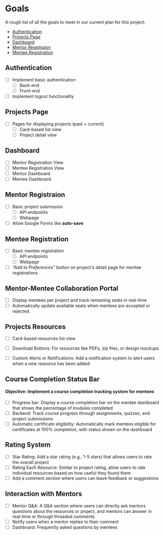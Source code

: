 # Goals <!-- omit from toc -->

A rough list of all the goals to meet in our current plan for this project.

- [Authentication](#authentication)
- [Projects Page](#projects-page)
- [Dashboard](#dashboard)
- [Mentor Registraion](#mentor-registraion)
- [Mentee Registration](#mentee-registration)

## Authentication

- [ ] Implement basic authentication
  - [ ] Back-end
  - [ ] Front-end
- [ ] Implement logout functionality

## Projects Page

- [ ] Pages for displaying projects (past + current)
  - [ ] Card-based list view
  - [ ] Project detail view

## Dashboard
- [ ] Mentor Registration View
- [ ] Mentee Registration View
- [ ] Mentor Dashboard
- [ ] Mentee Dashboard

## Mentor Registraion

- [ ] Basic project submission
  - [ ] API endpoints
  - [ ] Webpage
- [ ] Allow Google Forms like **auto-save**

## Mentee Registration

- [ ] Basic mentee registration
  - [ ] API endpoints
  - [ ] Webpage
- [ ] _"Add to Preferences"_ button on project's detail page for mentee registrations

## Mentor-Mentee Collaboration Portal
- [ ] Display mentees per project and track remaining seats in real-time
- [ ] Automatically update available seats when mentees are accepted or rejected.

## Projects Resources
- [ ] Card-based resources list view
- [ ] Download Buttons: For resources like PDFs, zip files, or design mockups
- [ ] Custom Alerts or Notifications: Add a notification system to alert users when a new resource has been added


## Course Completion Status Bar
#### Objective: Implement a course completion tracking system for mentees
- [ ] Progress bar: Display a course completion bar on the mentee dashboard that shows the percentage of modules completed
- [ ] Backend: Track course progress through assignments, quizzes, and project submissions
- [ ] Automatic certificate eligibility: Automatically mark mentees eligible for certificates at 100% completion, with status shown on the dashboard

## Rating System
- [ ] Star Rating: Add a star rating (e.g., 1-5 stars) that allows users to rate the overall project
- [ ] Rating Each Resource: Similar to project rating, allow users to rate individual resources based on how useful they found them
- [ ] Add a comment section where users can leave feedback or suggestions

## Interaction with Mentors
- [ ] Mentor Q&A: A Q&A section where users can directly ask mentors questions about the resources or project, and mentors can answer in real-time or through threaded comments
- [ ] Notify users when a mentor replies to their comment
- [ ] Dashboard: Frequently asked questions by mentees
